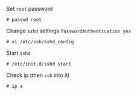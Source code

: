 Set `root` password

```console
# passwd root
```

Change `sshd` settings `PasswordAuthentication yes`

```console
# vi /etc/ssh/sshd_config
```

Start `sshd`

```console
# /etc/init.d/sshd start
```

Check ip (then `ssh` into it)

```console
# ip a
```